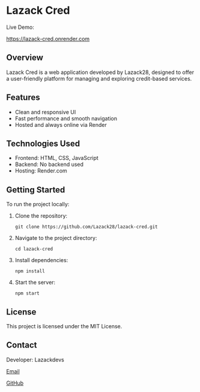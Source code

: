 # Lazack Cred

Live Demo: 

https://lazack-cred.onrender.com

## Overview

Lazack Cred is a web application developed by Lazack28, designed to offer a user-friendly platform for managing and exploring credit-based services.

## Features

- Clean and responsive UI
- Fast performance and smooth navigation
- Hosted and always online via Render

## Technologies Used

- Frontend: HTML, CSS, JavaScript
- Backend: No backend used
- Hosting: Render.com

## Getting Started

To run the project locally:

1. Clone the repository:
   ```
   git clone https://github.com/Lazack28/lazack-cred.git

3. Navigate to the project directory:
   ```
   cd lazack-cred

5. Install dependencies:
   ```
   npm install

7. Start the server:
   ```
   npm start

## License

This project is licensed under the MIT License.

## Contact

Developer: Lazackdevs

[Email](lazaromtaju12@gmail.com)

[GitHub](https://github.com/Lazack28)
